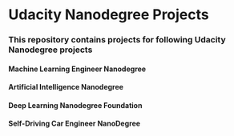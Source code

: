 # Udacity Nanodegree Projects

### This repository contains projects for following Udacity Nanodegree projects

#### Machine Learning Engineer Nanodegree
#### Artificial Intelligence Nanodegree
#### Deep Learning Nanodegree Foundation
#### Self-Driving Car Engineer NanoDegree

